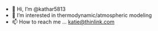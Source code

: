 - 👋 Hi, I’m @kathar5813
- 👀 I’m interested in 
thermodynamic/atmospheric modeling
- 📫 How to reach me ...
katie@thinlink.com

<!---
kathar5813/kathar5813 is a ✨ special ✨ repository because its `README.md` (this file) appears on your GitHub profile.
You can click the Preview link to take a look at your changes.
--->
